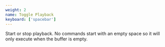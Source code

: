 ```yaml
---
weight: 2
name: Toggle Playback
keyboard: ['spacebar']
---
```

Start or stop playback. No commands start with an empty space so it will only execute when the buffer is empty.